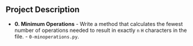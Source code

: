 ## Project Description

* **0. Minimum Operations** - Write a method that calculates the fewest number of operations needed to result in exactly `n` `H` characters in the file. - `0-minoperations.py`.

